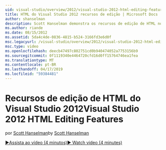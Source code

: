```yaml
---
uid: visual-studio/overview/2012/visual-studio-2012-html-editing-features
title: HTML do Visual Studio 2012 recursos de edição | Microsoft Docs
author: shanselman
description: Scott Hanselman demonstra os recursos de edição de HTML no Visual Studio 2012.
ms.author: riande
ms.date: 08/15/2012
ms.assetid: 5da4c4de-0836-4815-b524-3166fd3e6d0f
msc.legacyurl: /visual-studio/overview/2012/visual-studio-2012-html-editing-features
msc.type: video
ms.openlocfilehash: deecb47497c802751cd0b940474052a7753156b9
ms.sourcegitcommit: 0f1119340e4464720cfd16d0ff15764746ea1fea
ms.translationtype: MT
ms.contentlocale: pt-BR
ms.lasthandoff: 04/17/2019
ms.locfileid: "59384481"
---
```

# <a name="visual-studio-2012-html-editing-features"></a><span data-ttu-id="4cf73-103">Recursos de edição de HTML do Visual Studio 2012</span><span class="sxs-lookup"><span data-stu-id="4cf73-103">Visual Studio 2012 HTML Editing Features</span></span>

<span data-ttu-id="4cf73-104">por [Scott Hanselman](https://github.com/shanselman)</span><span class="sxs-lookup"><span data-stu-id="4cf73-104">by [Scott Hanselman](https://github.com/shanselman)</span></span>

[<span data-ttu-id="4cf73-105">&#9654;Assista ao vídeo (4 minutos)</span><span class="sxs-lookup"><span data-stu-id="4cf73-105">&#9654; Watch video (4 minutes)</span></span>](https://channel9.msdn.com/Blogs/ASP-NET-Site-Videos/visual-studio-2012-html-editing-features)
